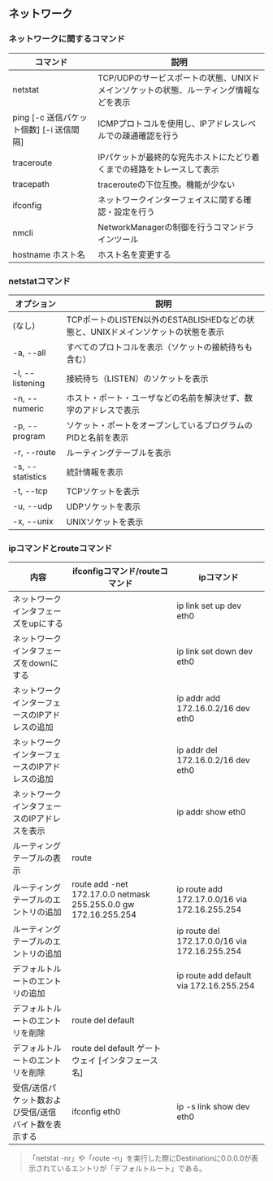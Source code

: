 
## ネットワーク

### ネットワークに関するコマンド

|コマンド|説明|
|-|-|
|netstat|TCP/UDPのサービスポートの状態、UNIXドメインソケットの状態、ルーティング情報などを表示|
|ping [-c 送信パケット個数] [-i 送信間隔]|ICMPプロトコルを使用し、IPアドレスレベルでの疎通確認を行う|
|traceroute|IPパケットが最終的な宛先ホストにたどり着くまでの経路をトレースして表示|
|tracepath|tracerouteの下位互換。機能が少ない|
|ifconfig|ネットワークインターフェイスに関する確認・設定を行う|
|nmcli|NetworkManagerの制御を行うコマンドラインツール|
|hostname ホスト名|ホスト名を変更する|

### netstatコマンド

|オプション|説明|
|-|-|
|(なし)|TCPポートのLISTEN以外のESTABLISHEDなどの状態と、UNIXドメインソケットの状態を表示|
|-a, --all|すべてのプロトコルを表示（ソケットの接続待ちも含む）
|-l, --listening|接続待ち（LISTEN）のソケットを表示|
|-n, --numeric|ホスト・ポート・ユーザなどの名前を解決せず、数字のアドレスで表示
|-p, --program|ソケット・ポートをオープンしているプログラムのPIDと名前を表示
|-r, --route|ルーティングテーブルを表示
|-s, --statistics|統計情報を表示
|-t, --tcp|TCPソケットを表示
|-u, --udp|UDPソケットを表示
|-x, --unix|UNIXソケットを表示

### ipコマンドとrouteコマンド

|内容|ifconfigコマンド/routeコマンド|ipコマンド|
|-|-|-|
|ネットワークインタフェーズをupにする||ip link set up dev eth0|
|ネットワークインタフェーズをdownにする||ip link set down dev eth0|
|ネットワークインターフェースのIPアドレスの追加||ip addr add 172.16.0.2/16 dev eth0|
|ネットワークインターフェースのIPアドレスの追加||ip addr del 172.16.0.2/16 dev eth0|
|ネットワークインタフェースのIPアドレスを表示||ip addr show eth0|
|ルーティングテーブルの表示|route||
|ルーティングテーブルのエントリの追加|route add -net 172.17.0.0 netmask 255.255.0.0 gw 172.16.255.254|ip route add 172.17.0.0/16 via 172.16.255.254|
|ルーティングテーブルのエントリの追加||ip route del 172.17.0.0/16 via 172.16.255.254|
|デフォルトルートのエントリの追加||ip route add default via 172.16.255.254|
|デフォルトルートのエントリを削除|route del default|
|デフォルトルートのエントリを削除|route del default ゲートウェイ [インタフェース名]|
|受信/送信パケット数および受信/送信バイト数を表示する|ifconfig eth0|ip -s link show dev eth0|

> 「netstat -nr」や「route -n」を実行した際にDestinationに0.0.0.0が表示されているエントリが「デフォルトルート」である。
